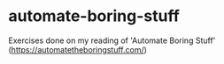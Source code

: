 # automate-boring-stuff
Exercises done on my reading of 'Automate Boring Stuff' (https://automatetheboringstuff.com/)
